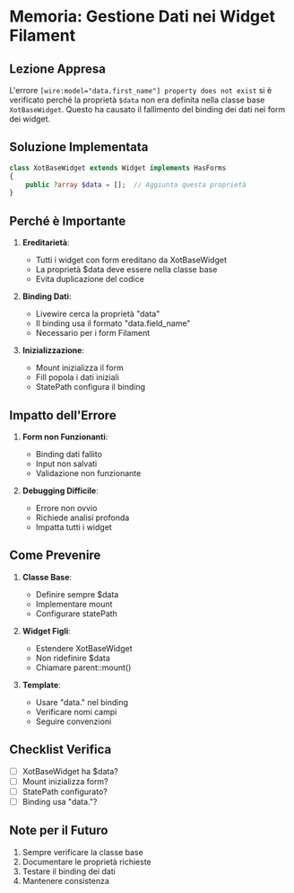 # Memoria: Gestione Dati nei Widget Filament

## Lezione Appresa
L'errore `[wire:model="data.first_name"] property does not exist` si è verificato perché la proprietà `$data` non era definita nella classe base `XotBaseWidget`. Questo ha causato il fallimento del binding dei dati nei form dei widget.

## Soluzione Implementata
```php
class XotBaseWidget extends Widget implements HasForms
{
    public ?array $data = [];  // Aggiunta questa proprietà
}
```

## Perché è Importante
1. **Ereditarietà**:
   - Tutti i widget con form ereditano da XotBaseWidget
   - La proprietà $data deve essere nella classe base
   - Evita duplicazione del codice

2. **Binding Dati**:
   - Livewire cerca la proprietà "data"
   - Il binding usa il formato "data.field_name"
   - Necessario per i form Filament

3. **Inizializzazione**:
   - Mount inizializza il form
   - Fill popola i dati iniziali
   - StatePath configura il binding

## Impatto dell'Errore
1. **Form non Funzionanti**:
   - Binding dati fallito
   - Input non salvati
   - Validazione non funzionante

2. **Debugging Difficile**:
   - Errore non ovvio
   - Richiede analisi profonda
   - Impatta tutti i widget

## Come Prevenire
1. **Classe Base**:
   - Definire sempre $data
   - Implementare mount
   - Configurare statePath

2. **Widget Figli**:
   - Estendere XotBaseWidget
   - Non ridefinire $data
   - Chiamare parent::mount()

3. **Template**:
   - Usare "data." nel binding
   - Verificare nomi campi
   - Seguire convenzioni

## Checklist Verifica
- [ ] XotBaseWidget ha $data?
- [ ] Mount inizializza form?
- [ ] StatePath configurato?
- [ ] Binding usa "data."?

## Note per il Futuro
1. Sempre verificare la classe base
2. Documentare le proprietà richieste
3. Testare il binding dei dati
4. Mantenere consistenza 